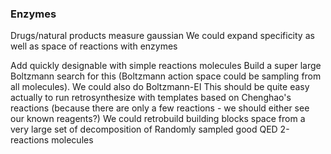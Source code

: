 ### Enzymes
Drugs/natural products measure gaussian
We could expand specificity as well as space of reactions with enzymes

Add quickly designable with simple reactions molecules
Build a super large Boltzmann search for this (Boltzmann action space could be sampling from all molecules). 
We could also do Boltzmann-EI
This should be quite easy actually to run retrosynthesize with templates based on Chenghao's reactions
(because there are only a few reactions - we should either see our known reagents?) 
We could retrobuild building blocks space from a very large set of decomposition of
Randomly sampled good QED 2-reactions molecules

